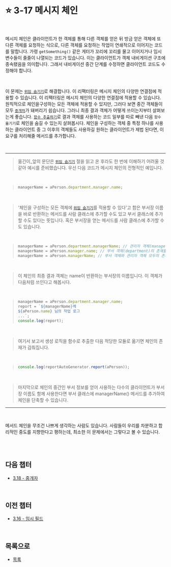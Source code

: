 # :star: 3-17 메시지 체인

<br>

메시지 체인은 클라이언트가 한 객체를 통해 다른 객체를 얻은 뒤 방금 얻은 객체에 또 다른 객체를 요청하는 식으로, 다른 객체를 요청하는 작업이 연쇄적으로 이어지는 코드를 말합니다. 가령 `getSomething()` 같은 게터가 꼬리에 꼬리를 물고 이어지거나 임시 변수들이 줄줄이 나열되는 코드가 있습니다. 이는 클라이언트가 객체 내비게이션 구조에 종속됐음을 의미합니다. 그래서 내비게이션 중간 단계를 수정하면 클라이언트 코드도 수정해야 합니다.

<br>

이 문제는 [`위임 숨기기`](https://github.com/Esoolgnah/Summary_of_Refactoring_2nd_Edition/blob/main/Notes/07_캡슐화/07_07_위임_숨기기.md)로 해결합니다. 이 리팩터링은 메시지 체인의 다양한 연결점에 적용할 수 있습니다. 이 리팩터링은 메시지 체인의 다양한 연결점에 적용할 수 있습니다. 원칙적으로 체인을구성하는 모든 객체에 적용할 수 있지만, 그러다 보면 중간 객체들이 모두 [`중개자`](https://github.com/Esoolgnah/Summary_of_Refactoring_2nd_Edition/blob/main/Notes/03_코드에서_나는_악취/03_18_중개자.md)가 돼버리기 쉽습니다. 그러니 최종 결과 객체가 어떻게 쓰이는지부터 살펴보는게 좋습니다. [`함수 추출하기`](https://github.com/Esoolgnah/Summary_of_Refactoring_2nd_Edition/blob/main/Notes/06_기본적인_리팩터링/06_01_함수_추출하기.md)로 결과 객체를 사용하는 코드 일부를 따로 빼낸 다음 `함수 옮기기`로 체인을 숨길 수 있는지 살펴봅시다. 체인을 구성하는 객체 중 특정 하나를 사용하는 클라이언트 중 그 이후의 객체들도 사용하길 원하는 클라이언트가 제법 된다면, 이 요구를 처리해줄 메서드를 추가합니다.

<br>

---

> 옮긴이\_앞의 문단은 [`위임 숨기기`](https://github.com/Esoolgnah/Summary_of_Refactoring_2nd_Edition/blob/main/Notes/07_캡슐화/07_07_위임_숨기기.md) 절을 읽고 온 후라도 한 번에 이해하기 어려울 것 같아 예시를 준비했습니다. 우선 다음 코드가 메시지 체인의 전형적인 예입니다.

<br>

> ```js
> managerName = aPerson.department.manager.name;
> ```

<br>

> '체인을 구성하는 모든 객체에 [`위임 숨기기`](https://github.com/Esoolgnah/Summary_of_Refactoring_2nd_Edition/blob/main/Notes/07_캡슐화/07_07_위임_숨기기.md)를 적용할 수 있다'고 함은 부서장 이름을 바로 반환하는 메서드를 사람 클래스에 추가할 수도 있고 부서 클래스에 추가할 수도 있다는 뜻입니다. 혹은 부서장을 얻는 메서드를 사람 클래스에 추가할 수도 있습니다.

<br>

> ```js
> managerName = aPerson.department.managerName; // 관리자 객체(manager)의 존재를 숨김
> managerName = aPerson.manager.name; // 부서 객체(department)의 존재를 숨김
> managerName = aPerson.managerName; // 부서 객체와 관리자 객체 모두의 존재를 숨김
> ```

<br>

> 이 체인의 최종 결과 객체는 name이 반환하는 부서장의 이름입니다. 이 객체가 다음처럼 쓰인다고 해봅시다.

<br>

> ```js
> managerName = aPerson.department.manager.name;
> report = `${managerName}께
> ${aPerson.name} 님의 작업 로그
> ...`;
> console.log(report);
> ```

<br>

> 여기서 보고서 생성 로직을 함수로 추출한 다음 적당한 모듈로 옮기면 체인의 존재가 감춰집니다.

<br>

> ```js
> console.log(reportAutoGenerator.report(aPerson));
> ```

<br>

> 마지막으로 체인의 중간인 부서 정보를 얻어 사용하는 다수의 클라이언트가 부서장 이름도 함께 사용한다면 부서 클래스에 managerName() 메서드를 추가하여 체인을 단축할 수 있습니다.

---

<br>

메서드 체인을 무조건 나쁘게 생각하는 사람도 있습니다. 사람들이 우리를 차분하고 합리적인 중도를 지향한다고 평하는데, 최소한 이 문제에서는 그렇다고 볼 수 있습니다.

<br>

<br>

## 다음 챕터

- [3.18 - 중개자](https://github.com/Esoolgnah/Summary_of_Refactoring_2nd_Edition/blob/main/Notes/03_코드에서_나는_악취/03_18_중개자.md)

<br>

## 이전 챕터

- [3.16 - 임시 필드](https://github.com/Esoolgnah/Summary_of_Refactoring_2nd_Edition/blob/main/Notes/03_코드에서_나는_악취/03_16_임시_필드.md)

<br>

## 목록으로

- [목록](https://github.com/Esoolgnah/Summary_of_Refactoring_2nd_Edition/blob/main/Notes/03_코드에서_나는_악취/03_00_코드에서_나는_악취.md)
